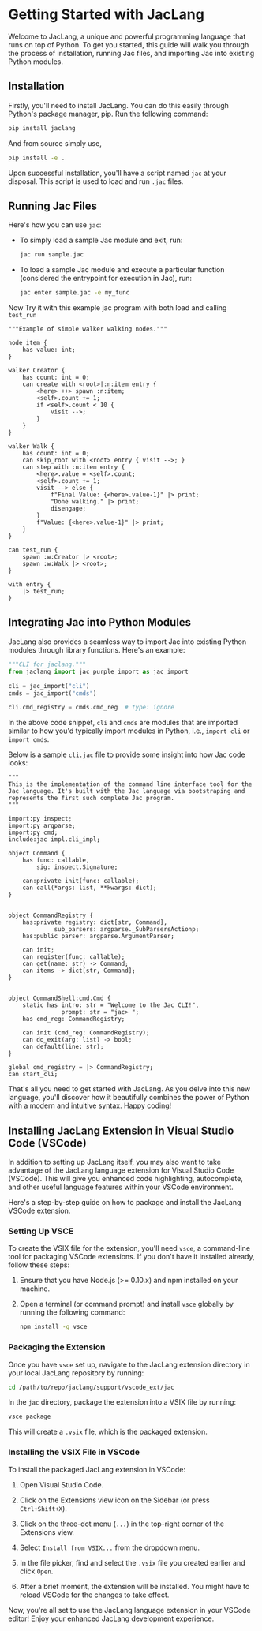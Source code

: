 # Getting Started with JacLang

Welcome to JacLang, a unique and powerful programming language that runs on top of Python. To get you started, this guide will walk you through the process of installation, running Jac files, and importing Jac into existing Python modules.

## Installation

Firstly, you'll need to install JacLang. You can do this easily through Python's package manager, pip. Run the following command:

```bash
pip install jaclang
```

And from source simply use,

```bash
pip install -e .
```

Upon successful installation, you'll have a script named `jac` at your disposal. This script is used to load and run `.jac` files.

## Running Jac Files

Here's how you can use `jac`:

- To simply load a sample Jac module and exit, run:
    ```bash
    jac run sample.jac
    ```

- To load a sample Jac module and execute a particular function (considered the entrypoint for execution in Jac), run:
    ```bash
    jac enter sample.jac -e my_func
    ```

Now Try it with this example jac program with both load and calling `test_run`

```jac
"""Example of simple walker walking nodes."""

node item {
    has value: int;
}

walker Creator {
    has count: int = 0;
    can create with <root>|:n:item entry {
        <here> ++> spawn :n:item;
        <self>.count += 1;
        if <self>.count < 10 {
            visit -->;
        }
    }
}

walker Walk {
    has count: int = 0;
    can skip_root with <root> entry { visit -->; }
    can step with :n:item entry {
        <here>.value = <self>.count;
        <self>.count += 1;
        visit --> else {
            f"Final Value: {<here>.value-1}" |> print;
            "Done walking." |> print;
            disengage;
        }
        f"Value: {<here>.value-1}" |> print;
    }
}

can test_run {
    spawn :w:Creator |> <root>;
    spawn :w:Walk |> <root>;
}

with entry {
    |> test_run;
}
```

## Integrating Jac into Python Modules

JacLang also provides a seamless way to import Jac into existing Python modules through library functions. Here's an example:

```python
"""CLI for jaclang."""
from jaclang import jac_purple_import as jac_import

cli = jac_import("cli")
cmds = jac_import("cmds")

cli.cmd_registry = cmds.cmd_reg  # type: ignore
```

In the above code snippet, `cli` and `cmds` are modules that are imported similar to how you'd typically import modules in Python, i.e., `import cli` or `import cmds`.

Below is a sample `cli.jac` file to provide some insight into how Jac code looks:

```jac
"""
This is the implementation of the command line interface tool for the
Jac language. It's built with the Jac language via bootstraping and
represents the first such complete Jac program.
"""

import:py inspect;
import:py argparse;
import:py cmd;
include:jac impl.cli_impl;

object Command {
    has func: callable,
        sig: inspect.Signature;

    can:private init(func: callable);
    can call(*args: list, **kwargs: dict);
}


object CommandRegistry {
    has:private registry: dict[str, Command],
             sub_parsers: argparse._SubParsersActionp;
    has:public parser: argparse.ArgumentParser;

    can init;
    can register(func: callable);
    can get(name: str) -> Command;
    can items -> dict[str, Command];
}


object CommandShell:cmd.Cmd {
    static has intro: str = "Welcome to the Jac CLI!",
               prompt: str = "jac> ";
    has cmd_reg: CommandRegistry;

    can init (cmd_reg: CommandRegistry);
    can do_exit(arg: list) -> bool;
    can default(line: str);
}

global cmd_registry = |> CommandRegistry;
can start_cli;
```

That's all you need to get started with JacLang. As you delve into this new language, you'll discover how it beautifully combines the power of Python with a modern and intuitive syntax. Happy coding!

## Installing JacLang Extension in Visual Studio Code (VSCode)

In addition to setting up JacLang itself, you may also want to take advantage of the JacLang language extension for Visual Studio Code (VSCode). This will give you enhanced code highlighting, autocomplete, and other useful language features within your VSCode environment.

Here's a step-by-step guide on how to package and install the JacLang VSCode extension.

### Setting Up VSCE

To create the VSIX file for the extension, you'll need `vsce`, a command-line tool for packaging VSCode extensions. If you don't have it installed already, follow these steps:

1. Ensure that you have Node.js (>= 0.10.x) and npm installed on your machine.

2. Open a terminal (or command prompt) and install `vsce` globally by running the following command:

    ```bash
    npm install -g vsce
    ```

### Packaging the Extension

Once you have `vsce` set up, navigate to the JacLang extension directory in your local JacLang repository by running:

```bash
cd /path/to/repo/jaclang/support/vscode_ext/jac
```

In the `jac` directory, package the extension into a VSIX file by running:

```bash
vsce package
```

This will create a `.vsix` file, which is the packaged extension.

### Installing the VSIX File in VSCode

To install the packaged JacLang extension in VSCode:

1. Open Visual Studio Code.

2. Click on the Extensions view icon on the Sidebar (or press `Ctrl+Shift+X`).

3. Click on the three-dot menu (`...`) in the top-right corner of the Extensions view.

4. Select `Install from VSIX...` from the dropdown menu.

5. In the file picker, find and select the `.vsix` file you created earlier and click `Open`.

6. After a brief moment, the extension will be installed. You might have to reload VSCode for the changes to take effect.

Now, you're all set to use the JacLang language extension in your VSCode editor! Enjoy your enhanced JacLang development experience.
